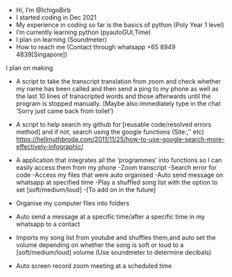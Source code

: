 - Hi, I’m @IchigoBirb
- I started coding in Dec 2021
- My experience in coding so far is the basics of python (Poly Year 1 level)
- I’m currently learning python (pyautoGUI,Time)
- I plan on learning (Soundmeter)
- How to reach me (Contact through whatsapp +65 8949 4839[Singapore])

I plan on making
- A script to take the transcript translation from zoom and check whether my name has been called and then send a ping to my phone
as well as the last 10 lines of transcripted words and those afterwards until the program is stopped manually.
(Maybe also immediately type in the chat ‘Sorry just came back from toilet’)

- A script to help search my github for [reusable code/resolved errors method] and if not, search using the google functions (Site:,’’ etc)
https://hellmuthbroda.com/2011/11/25/how-to-use-google-search-more-effectively-infographic/

- A application that integrates all the ‘programmes’ into functions so I can easily access them from my phone 
-Zoom transcript
-Search error for code
-Access my files that were auto organised
-Auto send message on whatsapp at specified time
-Play a shuffled song list with the option to set [soft/medium/loud]
-[To add on in the future]

- Organise my computer files into folders

- Auto send a message at a specific time/after a specific time in my whatsapp to a contact

- Imports my song list from youtube and shuffles them,and auto set the volume depending on 
whether the song is soft or loud to a [soft/medium/loud] volume (Use soundmeter to determine decibals)

- Auto screen record zoom meeting at a scheduled time



<!---
IchigoBirb/IchigoBirb is a ✨ special ✨ repository because its `README.md` (this file) appears on your GitHub profile.
You can click the Preview link to take a look at your changes.
--->
